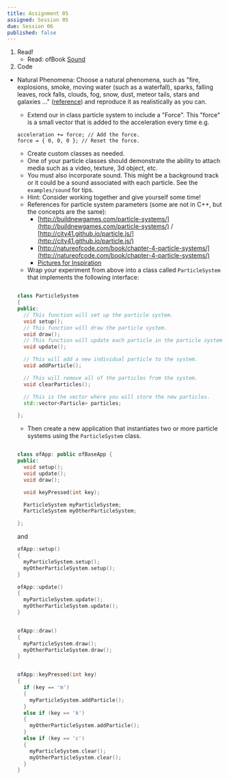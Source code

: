 ```yaml
---
title: Assignment 05
assigned: Session 05
due: Session 06
published: false
---
```


1. Read!
    - Read: ofBook [Sound](http://openframeworks.cc/ofBook/chapters/sound.html)
1. Code
  - Natural Phenomena: Choose a natural phenomena, such as "fire, explosions, smoke, moving water (such as a waterfall), sparks, falling leaves, rock falls, clouds, fog, snow, dust, meteor tails, stars and galaxies ..." ([reference](https://en.wikipedia.org/wiki/Particle_system)) and reproduce it as realistically as you can.
      - Extend our in class particle system to include a "Force".  This "force" is a small vector that is added to the acceleration every time e.g.
      ```
      acceleration += force; // Add the force.
      force = { 0, 0, 0 }; // Reset the force.
      ```
      - Create custom classes as needed.
      - One of your particle classes should demonstrate the ability to attach media such as a video, texture, 3d object, etc.
      - You must also incorporate sound.  This might be a background track or it could be a sound associated with each particle.  See the `examples/sound` for tips.
      - Hint: Consider working together and give yourself some time!
      - References for particle system parameters (some are not in C++, but the concepts are the same):
          - [http://buildnewgames.com/particle-systems/](http://buildnewgames.com/particle-systems/) / [http://city41.github.io/particle.js/](http://city41.github.io/particle.js/)
          - [http://natureofcode.com/book/chapter-4-particle-systems/](http://natureofcode.com/book/chapter-4-particle-systems/)
          - [Pictures for Inspiration](https://www.google.com/search?q=particle+system+examples&safe=off&espv=2&biw=1280&bih=757&tbm=isch&tbo=u&source=univ&sa=X&ved=0CEEQsARqFQoTCOCC1LCGo8gCFUeKDQodcWUCww)
      - Wrap your experiment from above into a class called `ParticleSystem` that implements the following interface:

      ```c++

      class ParticleSystem
      {
      public:
        // This function will set up the particle system.
        void setup();
        // This function will draw the particle system.
        void draw();
        // This function will update each particle in the particle system.
        void update();

        // This will add a new individual particle to the system.
        void addParticle();

        // This will remove all of the particles from the system.
        void clearParticles();

        // This is the vector where you will store the new particles.
        std::vector<Particle> particles;

      };
      ```

      - Then create a new application that instantiates two or more particle systems using the `ParticleSystem` class.

      ```c++

      class ofApp: public ofBaseApp {
      public:
        void setup();
        void update();
        void draw();

        void keyPressed(int key);

        ParticleSystem myParticleSystem;
        ParticleSystem myOtherParticleSystem;

      };

      ```

      and

      ```c++
      ofApp::setup()
      {
        myParticleSystem.setup();
        myOtherParticleSystem.setup();
      }

      ofApp::update()
      {
        myParticleSystem.update();
        myOtherParticleSystem.update();
      }

      
      ofApp::draw()
      {
        myParticleSystem.draw();
        myOtherParticleSystem.draw();
      }


      ofApp::keyPressed(int key)
      {
        if (key == 'm')
        {
          myParticleSystem.addParticle();
        }
        else if (key == 'k')
        {
          myOtherParticleSystem.addParticle();
        }
        else if (key == 'c')
        {
          myParticleSystem.clear();
          myOtherParticleSystem.clear();
        }
      }
      ```


